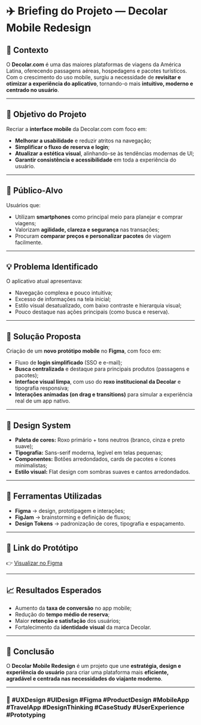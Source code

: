# ✈️ **Briefing do Projeto — Decolar Mobile Redesign**

## 🧭 **Contexto**
O **Decolar.com** é uma das maiores plataformas de viagens da América Latina, oferecendo passagens aéreas, hospedagens e pacotes turísticos.  
Com o crescimento do uso mobile, surgiu a necessidade de **revisitar e otimizar a experiência do aplicativo**, tornando-o mais **intuitivo, moderno e centrado no usuário**.

---

## 🎯 **Objetivo do Projeto**
Recriar a **interface mobile** da Decolar.com com foco em:
- **Melhorar a usabilidade** e reduzir atritos na navegação;
- **Simplificar o fluxo de reserva e login**;
- **Atualizar a estética visual**, alinhando-se às tendências modernas de UI;
- **Garantir consistência e acessibilidade** em toda a experiência do usuário.

---

## 👥 **Público-Alvo**
Usuários que:
- Utilizam **smartphones** como principal meio para planejar e comprar viagens;  
- Valorizam **agilidade, clareza e segurança** nas transações;  
- Procuram **comparar preços e personalizar pacotes** de viagem facilmente.

---

## 💡 **Problema Identificado**
O aplicativo atual apresentava:
- Navegação complexa e pouco intuitiva;  
- Excesso de informações na tela inicial;  
- Estilo visual desatualizado, com baixo contraste e hierarquia visual;  
- Pouco destaque nas ações principais (como busca e reserva).  

---

## 🧠 **Solução Proposta**
Criação de um **novo protótipo mobile** no **Figma**, com foco em:
- Fluxo de **login simplificado** (SSO e e-mail);  
- **Busca centralizada** e destaque para principais produtos (passagens e pacotes);  
- **Interface visual limpa**, com uso do **roxo institucional da Decolar** e tipografia responsiva;  
- **Interações animadas (on drag e transitions)** para simular a experiência real de um app nativo.

---

## 🎨 **Design System**
- **Paleta de cores:** Roxo primário + tons neutros (branco, cinza e preto suave);  
- **Tipografia:** Sans-serif moderna, legível em telas pequenas;  
- **Componentes:** Botões arredondados, cards de pacotes e ícones minimalistas;  
- **Estilo visual:** Flat design com sombras suaves e cantos arredondados.

---

## 🧩 **Ferramentas Utilizadas**
- **Figma** → design, prototipagem e interações;  
- **FigJam** → brainstorming e definição de fluxos;  
- **Design Tokens** → padronização de cores, tipografia e espaçamento.

---

## 🔗 **Link do Protótipo**
👉 [Visualizar no Figma](https://www.figma.com/design/RiTyugLdN8ShMCxqKl5pTb/Decolar---Design-Ux?node-id=0-1&t=XOoKZPA6x31TGn8K-1)

---

## 📈 **Resultados Esperados**
- Aumento da **taxa de conversão** no app mobile;  
- Redução do **tempo médio de reserva**;  
- Maior **retenção e satisfação** dos usuários;  
- Fortalecimento da **identidade visual** da marca Decolar.

---

## 🏁 **Conclusão**
O **Decolar Mobile Redesign** é um projeto que une **estratégia, design e experiência do usuário** para criar uma plataforma mais **eficiente, agradável e centrada nas necessidades do viajante moderno**.

---

### 🔖 **#UXDesign #UIDesign #Figma #ProductDesign #MobileApp #TravelApp #DesignThinking #CaseStudy #UserExperience #Prototyping**
